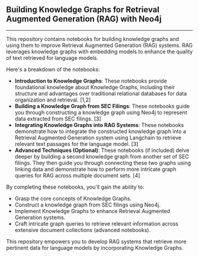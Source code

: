 ## Building Knowledge Graphs for Retrieval Augmented Generation (RAG) with Neo4j
-----------------------------------------------------------------------------

This repository contains notebooks for building knowledge graphs and using them to improve Retrieval Augmented Generation (RAG) systems. RAG leverages knowledge graphs with embedding models to enhance the quality of text retrieved for language models.

Here's a breakdown of the notebooks:

-   **Introduction to Knowledge Graphs**: These notebooks provide foundational knowledge about Knowledge Graphs, including their structure and advantages over traditional relational databases for data organization and retrieval. [1,2]
-   **Building a Knowledge Graph from SEC Filings**: These notebooks guide you through constructing a knowledge graph using Neo4j to represent data extracted from SEC filings. [3]
-   **Integrating Knowledge Graphs into RAG Systems**: These notebooks demonstrate how to integrate the constructed knowledge graph into a Retrieval Augmented Generation system using Langchain to retrieve relevant text passages for the language model. [3]
-   **Advanced Techniques (Optional)**: These notebooks (if included) delve deeper by building a second knowledge graph from another set of SEC filings. They then guide you through connecting these two graphs using linking data and demonstrate how to perform more intricate graph queries for RAG across multiple document sets. [4]

By completing these notebooks, you'll gain the ability to:

-   Grasp the core concepts of Knowledge Graphs.
-   Construct a knowledge graph from SEC filings using Neo4j.
-   Implement Knowledge Graphs to enhance Retrieval Augmented Generation systems.
-   Craft intricate graph queries to retrieve relevant information across extensive document collections (advanced notebooks).

This repository empowers you to develop RAG systems that retrieve more pertinent data for language models by incorporating Knowledge Graphs.